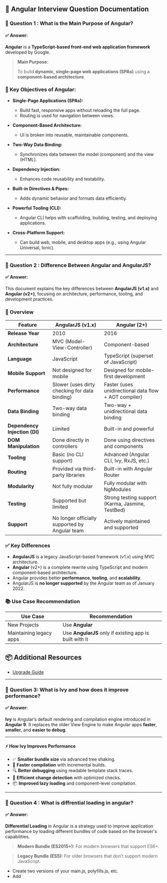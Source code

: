 ## 📘 Angular Interview Question Documentation


### 📌 Question 1 : What is the Main Purpose of Angular?
#### ✅ Answer:
**Angular** is a **TypeScript-based front-end web application framework** developed by Google.

> **Main Purpose:**
> 
> To build **dynamic, single-page web applications (SPAs)** using a **component-based architecture**.


### 🎯 Key Objectives of Angular:

- **Single-Page Applications (SPAs):**
  - Build fast, responsive apps without reloading the full page.
  - Routing is used for navigation between views.

- **Component-Based Architecture:**
  - UI is broken into reusable, maintainable components.

- **Two-Way Data Binding:**
  - Synchronizes data between the model (component) and the view (HTML).

- **Dependency Injection:**
  - Enhances code reusability and testability.

- **Built-in Directives & Pipes:**
  - Adds dynamic behavior and formats data efficiently.

- **Powerful Tooling (CLI):**
  - Angular CLI helps with scaffolding, building, testing, and deploying applications.

- **Cross-Platform Support:**
  - Can build web, mobile, and desktop apps (e.g., using Angular Universal, Ionic).

---
### 📌 Question 2 : Difference Between Angular and AngularJS?
#### ✅ Answer:

This document explains the key differences between **AngularJS (v1.x)** and **Angular (v2+)**, focusing on architecture, performance, tooling, and development practices.

### 📌 Overview

| Feature                          | AngularJS (v1.x)                                  | Angular (2+)                                           |
|----------------------------------|---------------------------------------------------|--------------------------------------------------------|
| **Release Year**                 | 2010                                              | 2016                                                   |
| **Architecture**                | MVC (Model-View-Controller)                      | Component-based                                       |
| **Language**                     | JavaScript                                        | TypeScript (superset of JavaScript)                   |
| **Mobile Support**               | Not designed for mobile                           | Designed for mobile-first development                 |
| **Performance**                  | Slower (uses dirty checking for data binding)     | Faster (uses unidirectional data flow + AOT compiler) |
| **Data Binding**                 | Two-way data binding                              | Two-way + unidirectional data binding                 |
| **Dependency Injection (DI)**    | Limited                                           | Built-in and powerful                                 |
| **DOM Manipulation**             | Done directly in controllers                      | Done using directives and components                  |
| **Tooling**                      | Basic (no CLI support)                            | Advanced (Angular CLI, Ivy, RxJS, etc.)               |
| **Routing**                      | Provided via third-party libraries                | Built-in with Angular Router                          |
| **Modularity**                   | Not fully modular                                 | Fully modular with NgModules                          |
| **Testing**                      | Supported but limited                             | Strong testing support (Karma, Jasmine, TestBed)      |
| **Support**                      | No longer officially supported by Angular team    | Actively maintained and supported                     |

### ✅ Key Differences

- **AngularJS** is a legacy JavaScript-based framework (v1.x) using MVC architecture.
- **Angular** (v2+) is a complete rewrite using TypeScript and modern component-based architecture.
- Angular provides better **performance**, **tooling**, and **scalability**.
- AngularJS is **no longer supported** by the Angular team as of January 2022.


### 📚 Use Case Recommendation

| Use Case            | Recommendation  |
|---------------------|-----------------|
| New Projects        | Use **Angular** |
| Maintaining legacy apps | Use **AngularJS** only if existing app is built with it |

## 📦 Additional Resources
- [Upgrade Guide](https://angular.io/guide/upgrade)

---
### 📌 Question 3: What is Ivy and how does it improve performance?
#### ✅ Answer:

**Ivy** is Angular’s default rendering and compilation engine introduced in **Angular 9**. It replaces the older View Engine to make Angular apps **faster**, **smaller**, and **easier to debug**.

---

#### ⚡ How Ivy Improves Performance

- ✅ **Smaller bundle size** via advanced tree shaking.
- 🚀 **Faster compilation** with incremental builds.
- 🔍 **Better debugging** using readable template stack traces.
- 🔄 **Efficient change detection** with optimized checks.
- 📦 **Improved lazy loading** and component-level compilation.

---

### 📌 Question 4 : What is diffrential loading in angular?
#### ✅ Answer:
**Differential Loading** in Angular is a strategy used to improve application performance by loading different bundles of code based on the browser's capabilities.

> **Modern Bundle (ES2015+):** For modern browsers that support ES6+.

> **Legacy Bundle (ES5):** For older browsers that don’t support modern JavaScript.

- Create two versions of your main.js, polyfills.js, etc.
- Add <script> tags with the correct attributes (type="module" and nomodule") in index.html.

```
<script type="module" src="main-es2015.js"></script>
<script nomodule src="main-es5.js"></script>
```
### 🎯 Purpose of Differential Loading:

- To **optimize performance** for modern browsers by reducing bundle size.
- To maintain **backward compatibility** with older browsers (like Internet Explorer 11).

When you build the Angular app using the CLI (Angular 8+):

 ` ng build --prod `

---
### 📌 Question 5: What is purpose of Zone.js in Angular?
#### ✅ Answer:
**Zone.js** is a library used in Angular to perform **automatic change detection** by tracking asynchronous operations like:

- `setTimeout`, `setInterval`
- Promises
- DOM events
- XHR requests

----
### 📌 Question 6: What is AOT compilation in angular?
#### ✅ Answer:

**AOT (Ahead-of-Time) Compilation** in Angular refers to the process of **compiling Angular HTML and TypeScript code into efficient JavaScript code during the build time**, before the browser downloads and runs the application.

Used to improve application performance and reduce the amount of work done in the browser at runtime.

- In Angular CLI (production mode), AOT is **enabled by default**:
  
```
  ng build --prod
```

### 🛠 Key Benefits:

- ✅ **Faster Rendering**: Templates are precompiled, so the browser loads and renders the app faster.
- ✅ **Smaller Angular Framework**: The compiler is not shipped with the app, reducing bundle size.
- ✅ **Early Detection of Errors**: Catches template binding and type-related errors at build time.
- ✅ **Better Security**: Templates are compiled into JavaScript, reducing injection attacks (e.g., XSS).

---
### 📌 Question 7: What is JIT compilation in angular?
#### ✅ Answer:
**JIT (Just-in-Time) Compilation** is a process where Angular compiles your application **in the browser at runtime**.
- To convert Angular HTML templates and TypeScript into JavaScript in the browser just before execution.

#### 🛠 Key Features:

- Faster builds, ideal for development.
- Compiles templates and code on the fly.
- Includes Angular compiler in the bundle.
- Template errors are caught **at runtime**, not during build.
- Slower initial load.
- Larger bundle size compared to AOT.

---
### 📌 Question 8: Difference Between AOT and JIT?
#### ✅ Answer:

| Feature              | AOT (Ahead-of-Time)         | JIT (Just-in-Time)            |
|----------------------|-----------------------------|-------------------------------|
| Compilation Time     | Build time                  | Runtime (in browser)          |
| Performance          | Better (precompiled)        | Slower                        |
| Error Detection      | Build time (early)          | Runtime (late)                |
| Bundle Size          | Smaller                     | Larger (includes compiler)    |
| Development Use      | Not preferred (slow builds) | Preferred (faster builds)     |
| Security             | More secure                 | Less secure                   |

- Use **JIT** during development.
- Use **AOT** for production to improve performance and security.

---

### 📌 Question 9 : How do you enable compilation in Angular?
#### ✅ Answer:

In Angular, you can use **JIT** or **AOT** compilation using CLI commands.
- ***JIT***  default in development
  ```
  ng serve
  
  ```
- ***AOT***  default in production
  ```
  ng build --prod or ng build --aot
  
  ```
---


### 📌 Question 10: What are components and Module in Angular?
#### ✅ Answer:
> 🔹 Component:
A component is the building block of Angular applications. It controls a part of the UI.

- .ts file (logic)
- .html file (template)
- .css/.scss file (styles)

>🔹 Module:
- A module is a container that groups components, directives, pipes, and services.
- Angular apps have at least one root module: AppModule.


---
### 📌 Question 11 : What are decorators in Angular?
#### ✅ Answer:
- Decorators are special declarations used to attach metadata to classes, methods, properties, or parameters.
- In Angular, classes are used to define components, services, and other building blocks of the application (ex.@Component,@Injectable).
- They tell Angular how to process a class or element.
### 🔹 Common Angular Decorators:

| **Decorator**   | **Purpose**                                       |
|-----------------|---------------------------------------------------|
| `@Component`    | Declares a component                              |
| `@NgModule`     | Declares a module                                 |
| `@Injectable`   | Makes a class available for Dependency Injection  |
| `@Input`        | Passes data from parent to child component        |
| `@Output`       | Sends data from child to parent component         |
| `@Directive`    | Declares a custom directive                       |
| `@Pipe`         | Declares a pipe for data transformation           |

----
### 📌 Question 12: What is metadata or annotations in Angular?
#### ✅ Answer:

- Metadata in Angular is used to tell Angular how to process a class. It is added using **decorators**, which are special functions prefixed with `@`.

- Decorators attach metadata to classes, methods, properties, or parameters to define their purpose in the Angular framework.

- Without metadata, Angular won't know how to use your class.
***Metadata(Types)***
@Component, @Input, @Output, @Injectable, @Pipe, @Directive, @NgModule

---
### 📌 Question 13 : What is the importance of Angular component hooks/life cycles?
#### ✅ Answer:
**Angular component lifecycle hooks** are special methods that provide insight into key moments in a component’s life — from creation to destruction.

> Lifecycle hooks allow you to run **custom logic** at specific points in a component’s lifespan.

- 🔁 **Manage initialization and cleanup** (e.g., fetch data in `ngOnInit`, clean subscriptions in `ngOnDestroy`)
- 👁 **Respond to changes in input properties** using `ngOnChanges`
- 🛠 **Access the DOM** after view or content initialization via `ngAfterViewInit`, `ngAfterContentInit`
- 🧪 Useful for **debugging and performance optimization**

### 🔄 Commonly Used Lifecycle Hooks:

| Hook               | Purpose                                                   |
|--------------------|------------------------------------------------------------|
| `ngOnInit()`       | Called once after the component is initialized             |
| `ngOnChanges()`    | Called when `@Input()` properties change                   |
| `ngOnDestroy()`    | Called just before the component is destroyed (cleanup)    |
| `ngAfterViewInit()`| Called after the component's view (and child views) are initialized |
| `ngDoCheck()`      | Called during every change detection run                   |

----
### 📌 Question 14 : Explain Angular life cycle hooks in detail.
#### ✅ Answer:

Angular provides a set of eight core lifecycle hooks that can be implemented in components and directives, each serving a distinct purpose and executing at a specific time: 

#### ngOnChanges():
- This hook is invoked whenever Angular detects changes to data-bound input properties.
- It receives a current and previous values of the changed properties.

#### ngOnInit():
- Called after the initial ngOnChanges() (or first if no inputs are present), 
- Used for component initialization logic, such as fetching initial data from services or setting up subscriptions.

#### ngDoCheck():
- This hook is triggered during every change detection cycle,
- allowing developers to implement custom change detection logic or respond to changes not detected by Angular's default mechanism. 

#### ngAfterContentInit():
- Invoked once after the content (projected content using <ng-content>) has been initialized.
- This is a suitable place to perform initialization tasks related to the content.

#### ngAfterContentChecked(): 
- Called after ngAfterContentInit() and every subsequent ngDoCheck()
- this hook is used to respond to changes detected within the projected content.

#### ngAfterViewInit(): 
- Executed once after the component's view and child views have been initialized. It's a good place to access and manipulate the component element after the view is created.

#### ngAfterViewChecked(): 
- Triggered after every change detection cycle that checks the component's view and child views. 
Use this hook to perform actions after the view has been checked, but be cautious of potential performance impact due to its frequent execution.
#### ngOnDestroy():
- Angular destroys the component instance. 
- This hook is  performing cleanup tasks, such as unsubscribing from observables, detaching event handlers, or releasing resources to prevent memory leaks. 

----
### 📌 Question 15: Differentiate between constructor and ngOnInit().
#### ✅ Answer:
In Angular, both `constructor` and `ngOnInit()` are used during component initialization, but they serve different purposes.

| Feature            | `constructor`                                  | `ngOnInit()`                                         |
|--------------------|------------------------------------------------|------------------------------------------------------|
| **Purpose**        | Initializes the class and injects dependencies | Executes custom logic after Angular sets up the component |
| **Called By**      | TypeScript (when class is instantiated)        | Angular (after the first change detection cycle)     |
| **Timing**         | First method called when the class is created  | Called after constructor and `@Input()` properties are set |
| **Use Case**       | For dependency injection, basic setup          | For API calls, DOM interaction, subscribing to Observables |
| **Access to @Input** | ❌ Not safe to use `@Input()` values          | ✅ `@Input()` values are available                   |

----
### 📌 Question 16: What is change detection in Angular?

#### ✅ Answer:

**Change Detection** in Angular is the process by which the framework **updates the DOM** whenever the **component’s state (data) changes**.

> It ensures that the view (UI) and the model (component data) are always in sync.

#### 🔄 How Change Detection Works:

- Angular runs **change detection** after any asynchronous event (e.g., click, HTTP call, timer).
- It checks the component’s template for changes in the data.
- If any change is found, Angular updates the DOM accordingly.

#### 🔁 Triggered By:

- Browser events (click, keyup, etc.)
- HTTP requests
- Timers (`setTimeout`, `setInterval`)
- Observables / Promises
- `@Input()` property changes

#### ⚙️ Change Detection Strategy:

Angular provides two strategies:

| Strategy            | Description                                      |
|---------------------|--------------------------------------------------|
| `Default`           | Checks every component in the component tree     |
| `OnPush`            | Checks only when input properties change or an event occurs |

----
### 📌 Question 17: How does Angular handle change detection?
#### ✅ Answer:
Angular uses a **Change Detection mechanism** to keep the component's view (DOM) in sync with its data (model).
#### 🔄 How Angular Handles Change Detection:

- **Zone.js Integration**:
   - Angular uses **Zone.js** to intercept and track all async operations (e.g., click, HTTP calls, timers).
   - When an async task completes, Zone.js triggers Angular's change detection automatically.

- **Component Tree Traversal**:
   - Angular starts from the root component and **recursively checks** all child components.
   - For each component, it compares the **current data** with the **template bindings** to detect changes.

- **Template Re-evaluation**:
   - Angular evaluates all data-bound expressions in the component's template.
   - If changes are found, it updates the DOM accordingly.

### ⚙️ Optimization with `ChangeDetectionStrategy`:

| Strategy   | Description                                                   |
|------------|---------------------------------------------------------------|
| `Default`  | Angular checks all components in the tree on every change     |
| `OnPush`   | Angular only checks the component if its `@Input()` data changes or an event occurs |

Use `OnPush` for performance optimization in large applications.


----
### 📌 Question 18: What is OnPush change detection strategy?

#### ✅ Answer:

The `OnPush` change detection strategy is an optimization technique in Angular that **limits when change detection runs** for a component.

> With `OnPush`, Angular only checks the component when:
> - An `@Input()` reference changes
> - An event is triggered in the component
> - You manually trigger it (e.g., using `ChangeDetectorRef`)


```ts
import { ChangeDetectionStrategy, Component } from '@angular/core';

@Component({
  selector: 'app-profile',
  templateUrl: './profile.component.html',
  changeDetection: ChangeDetectionStrategy.OnPush
})
export class ProfileComponent {
  @Input() user: any;
}
```

----
### 📌 Question 19 : What are templates in Angular?

#### ✅ Answer:
A **template** in Angular defines the **HTML view** of a component. It combines standard HTML with **Angular template syntax** to render dynamic content and respond to user interactions.

> Templates are the **UI layer** of a component and are tightly coupled with the component's class.

> **Inline Template** – defined using the `template` property in the `@Component` decorator.
   ```ts
   @Component({
     selector: 'app-inline',
     template: `<h1>Hello {{name}}</h1>`
   })
   export class InlineComponent {
     name = 'Angular';
   }
```
> **External Template** – defined in a separate HTML file using the `templateUrl` property.
```
@Component({
  selector: 'app-external',
  templateUrl: './external.component.html'
})
export class ExternalComponent {
  name = 'Angular';
}
```
---

### 📌 Question 20: What are Directives in Angular and How Many Types of Directives Exist?
#### ✅ Answer:

**Directives** in Angular are special classes that **modify the behavior or appearance of DOM elements**.

> Directives add structure, behavior, or styling logic to your HTML elements or components.
>

Angular provides **three main types** of directives:

| Type                | Description                                                                            | Example                  |
|---------------------|----------------------------------------------------------------------------------------|--------------------------|
| **Component**       | A directive with a template. The most common type.                                     | `@Component`             |
| **Structural**      | Changes the **structure** of the DOM (adds/removes elements).                          | `*ngIf`, `*ngFor`, `*ngSwitch` |
| **Attribute**       | Alters the **appearance or behavior** of an existing element.                          | `ngClass`, `ngStyle`, custom directives |

----

### 📌 Question 21 : Explain Data Binding in Angular and the Different Types?
#### ✅ Answer:
**Data Binding** in Angular is the mechanism that allows communication between the **component (TypeScript)** and the **template (HTML)**.

> It ensures that changes in the component’s data are reflected in the view and vice versa.

### 🔄 Types of Data Binding in Angular:
Angular supports **four main types** of data binding:

| Type               | Syntax                    | Direction            | Description                                              |
|--------------------|---------------------------|----------------------|----------------------------------------------------------|
| **Interpolation**  | `{{ value }}`             | Component ➜ Template | Displays data from the component in the view            |
| **Property Binding** | `[property]="value"`     | Component ➜ Template | Binds DOM property to a component field or expression    |
| **Event Binding**  | `(event)="handler()"`     | Template ➜ Component | Executes component method when DOM event occurs         |
| **Two-way Binding**| `[(ngModel)]="value"`     | Both ways            | Syncs data between component and view using `ngModel`    |

---
### 📌 Question 22: What is a template reference variable?

#### ✅ Answer:
A **template reference variable** in Angular is a reference to a DOM element or Angular component/directive defined in a template. It is declared using the `#` symbol.

- Template reference variables are declared in the template using the hash symbol (#)
- It allows access to the input element’s properties and methods in the component template.

```
 <input #usernameInput type="text">
 <button (click)="logValue(usernameInput.value)">Log Value</button> 
```
- Accessing in the Component
To access a template reference variable in the component's TypeScript file, the `@ViewChild` decorator is used
```
import { Component, ViewChild, ElementRef } from '@angular/core';

@Component({
  selector: 'app-my-component',
  template: `
    <input #myInput type="text">
    <button (click)="focusInput()">Focus</button>
  `
})
export class MyComponent {
  @ViewChild('myInput') myInputField: ElementRef;

  focusInput() {
    this.myInputField.nativeElement.focus();
  }
}
```
----
### 📌 Question 23: What are entry components in Angular?

#### ✅ Answer:
In Angular, **entry components** are components that are **loaded dynamically** at runtime rather than being referenced in a template or a route.

### 📌 Why Do We Need Entry Components?

When Angular compiles the application, it normally includes only those components that are:
- Used in a template (`<app-header>`)
- Defined in a route
----
### 📌 Question 24: What is a Pure Pipe vs. an Impure Pipe?

#### ✅ Answer:

In Angular, **pipes** are used to transform data in templates. Pipes can be **pure** or **impure**, depending on how Angular executes them during change detection.

---

### 🔹 Pure Pipe

- A **pure pipe** is executed **only when its input value or reference changes**.
- It is **stateless and side-effect free**.
- All custom pipes are **pure by default**.


```ts
@Pipe({
  name: 'pureExample'
})
export class PureExamplePipe implements PipeTransform {
  transform(value: string): string {
    return value.toUpperCase();
  }
}
```
### 🔸 Impure Pipe
An **impure pipe** is executed on every change detection cycle, even if the input hasn’t changed.
- Can be stateful or have side effects.
- Must explicitly set pure: false.
- When dealing with mutable data like arrays or objects that change internally.

```
Pipe({
  name: 'impureExample',
  pure: false
})
export class ImpureExamplePipe implements PipeTransform {
  transform(items: any[]): any[] {
    return items.filter(item => item.active);
  }
}
```

----
### 📌 Question 25: What are pipes in Angular?

#### ✅ Answer:
> Pipes in Angular are used to transform data in templates. They take in data and return a transformed version of that data.
- Built-in ```date , uppercase, lowercase, currency, percent, json, slice, async ```
- Custom pipes

``` {{ 1234.56 | currency:'INR' }} ```
----
### 📌 Question 26 : Can you give examples of inbuilt Angular pipes?

#### ✅ Answer:
    1. DatePipe
    2. UpperCasePipe / LowerCasePipe
    3. CurrencyPipe
    4. PercentPipe
    5. DecimalPipe
    6. JsonPipe
    7. SlicePipe
    8. TitleCasePipe
    9. AsyncPipe

----
### 📌 Question 27 : How do you write a custom pipe in Angular?

#### ✅ Answer:
 - Using Angular CLI commad

  ` ng generate pipe custom `

- file will create  `custom.pipe.ts` and `custom.pipe.spec.ts `
```
import { Pipe, PipeTransform } from '@angular/core';

@Pipe({
  name: 'capitalize'
})
export class CapitalizePipe implements PipeTransform {
  transform(value: string): string {
    if (!value) return '';
    return value[0].toUpperCase() + value.slice(1).toLowerCase();
  }
}

@NgModule({
  declarations: [CapitalizePipe],
  exports: [CapitalizePipe]
})
export class SharedModule { }

<p>{{ 'angular' | capitalize }}</p>
<!-- Output: Angular -->
```
----
### 📌 Question 28 : How does dependency injection work in Angular?
#### ✅ Answer:
 - **Dependency Injection (DI)** in Angular is a design pattern where services or dependencies are provided to a class, instead of the class creating them itself. Angular has a built-in injector system that handles this process automatically.
 - You define a service or dependency with the `@Injectable()` decorator.
 - You declare it in a class constructor.
----

### 📌 Question 29 : What are Services in Angular?
#### ✅ Answer: 
 - Services in Angular are reusable classes that contain logic, data, or functions that you want to share across components.
 - Handle data fetching (e.g., via HTTP).
 - Manage state or shared data between components, Improve code reusability.

   `ng generate service <service-name>`
----
### 📌 Question 30 : What is a Singleton Service in Angular?

#### ✅ Answer:
   - A singleton service in Angular is a service that is instantiated only once during the lifetime of the application and is shared across all components and modules that inject it.

- Ensures shared state across components (e.g., user session, cart items).
- Saves memory by reusing the same instance.

Useful for caching, logging, global configuration, etc.

 ```import { Injectable } from '@angular/core';
@Injectable({
  providedIn: 'root'  // Registers it at root level (singleton)
})
export class DataService {
  getCourses() {
    return ['Angular', 'React', 'Vue'];
  }
}
```
----
### 📌 Question 31 : What are template-driven forms in Angular?

#### ✅ Answer:
- **Template-driven forms** in Angular are forms where the logic and structure of the form are mostly defined in the template (HTML), rather than in the component class.
- They are suitable for **simpler forms** and rely heavily on Angular’s directives and **two-way data binding**.
- Uses `[(ngModel)] and  FormsModule`for two-way binding.
- Suitable for small to medium-sized forms.
- Less code in the TypeScript component.

```
<form #userForm="ngForm" (ngSubmit)="onSubmit(userForm)">
  <input name="username" [(ngModel)]="user.name" required />
  <input type="email" name="email" [(ngModel)]="user.email" required />
  <button type="submit">Submit</button>
</form>

```
----
### 📌 Question 32 : What are reactive forms in Angular?
#### ✅ Answer:
- Reactive Forms in Angular are forms that are defined and managed entirely in the component class. They provide more **control, predictability, and scalability, especially for complex or dynamic forms**.
- Requires ReactiveFormsModule

- Use for complex, dynamic, and large-scale forms
- They are also known as **model-driven forms**.
- **FormControl, FormGroup, and FormBuilder**
----
### 📌 Question 33 : What are the key differences between template-driven and reactive forms?
#### ✅ Answer:
Angular supports two main types of forms:
- **Template-Driven Forms** — suitable for simple forms, driven by the template (HTML).
- **Reactive Forms** — suitable for complex forms, driven by the component class (TypeScript).


| Feature                    | Template-Driven Forms                          | Reactive Forms                                    |
|----------------------------|-------------------------------------------------|---------------------------------------------------|
| **Form Setup**             | Defined in the template using directives        | Defined in the component using APIs               |
| **Code Location**          | Mostly in HTML template                        | Mostly in TypeScript component                    |
| **Form Model**             | Created by Angular implicitly                  | Created explicitly by the developer               |
| **Data Binding**           | Uses `[(ngModel)]` for two-way binding         | Uses `formControlName` with reactive APIs         |
| **Validation**             | Uses template directives (`required`, etc.)    | Uses `Validators` from `@angular/forms`           |
| **Testing**                | Harder to test                                 | Easier to test programmatically                   |
| **Scalability**            | Best for simple forms                          | Best for large and dynamic forms                  |
| **Change Detection**       | Automatic via Angular                          | Controlled via API (e.g. `updateOn`)              |
| **Dynamic Fields**         | Difficult to manage                            | Easily managed using `FormArray` and logic        |
| **Module Required**        | `FormsModule`                                  | `ReactiveFormsModule`                             |

----
### 📌 Question 34:  How do you handle form validation in Angular?

#### ✅ Answer:
- In Angular, form validation can be handled using both **Template-Driven Forms** and **Reactive Forms**.
- Use HTML5 validation attributes like **required, minlength, maxlength**, etc.
- Angular automatically adds form validation logic.
- validators in the component using Angular's Validators API.

| **Validator**               | **Description**                                          |
|----------------------------|----------------------------------------------------------|
| `Validators.required`       | Field must not be empty                                 |
| `Validators.min(n)`         | Value must be greater than or equal to `n`              |
| `Validators.max(n)`         | Value must be less than or equal to `n`                 |
| `Validators.minLength(n)`   | Minimum number of characters required                   |
| `Validators.maxLength(n)`   | Maximum number of characters allowed                    |
| `Validators.email`          | Validates correct email format (e.g., `test@example.com`) |
| `Validators.pattern(regex)` | Validates input against a regular expression pattern    |


----
### 📌 Question 35: What is FormBuilder in Angular?

#### ✅ Answer:
- **FormBuilder** is a service provided by Angular’s Reactive Forms module that simplifies the process of creating form **FormControl, FormGroup, and FormArray**. It reduces boilerplate code and makes reactive forms more concise and readable.
----

### 📌 Question 36: How do you handle form submission in Angular?

#### ✅ Answer:
#### 1.  Template-Driven form

```
<form #userForm="ngForm" (ngSubmit)="onSubmit(userForm)">
  <input name="name" ngModel required />
  <button type="submit">Submit</button>
</form>

import { NgForm } from '@angular/forms';

onSubmit(form: NgForm) {
  if (form.valid) {
    console.log('Form Data:', form.value);
  }
}
```
#### 2. Reactive Form

```
<form [formGroup]="form" (ngSubmit)="onSubmit()">
  <input formControlName="name" />
  <button type="submit" [disabled]="form.invalid">Submit</button>
</form>

import { FormBuilder, FormGroup, Validators } from '@angular/forms';

form: FormGroup;

constructor(private fb: FormBuilder) {
  this.form = this.fb.group({
    name: ['', Validators.required]
  });
}

onSubmit() {
  if (this.form.valid) {
    console.log('Form Data:', this.form.value);
  }
}

```
----

### 📌 Question 37: How do you reset a form in Angular?

#### ✅ Answer:
- Template-Driven	**form.reset()**
- Reactive          **form.reset() or form.reset({})**
----

### 📌 Question 38 : How do you handle conditional validation in Angular forms?:

#### ✅ Answer:
```
import { FormBuilder, FormGroup, Validators } from '@angular/forms';

form: FormGroup;

constructor(private fb: FormBuilder) {
  this.form = this.fb.group({
    subscribe: [false],
    email: ['']
  });

  this.handleConditionalValidation();
}

handleConditionalValidation() {
  this.form.get('subscribe')?.valueChanges.subscribe((checked: boolean) => {
    const emailControl = this.form.get('email');
    if (checked) {
      emailControl?.setValidators([Validators.required, Validators.email]);
    } else {
      emailControl?.clearValidators();
    }
    emailControl?.updateValueAndValidity();
  });
}
```

----
### 📌 Question 39: What are async validators in Angular forms?

#### ✅ Answer:
- Async Validators in Angular are used to perform asynchronous validation, such as checking the availability of a username or email on a server. They return an Observable or Promise and are executed after synchronous validators.
----
### 📌 Question 40 : How do you dynamically add form fields in Angular?
#### ✅ Answer:
 - In Angular, you can dynamically add form fields using FormArray — a powerful feature of Reactive Forms.


----
### 📌 Question 41: Explain the importance of routing in Angular & how to implement it.
#### ✅ Answer:
- Routing in Angular enables Single Page Application (SPA) behavior by mapping URLs to components.
- Deep linking and browser history support
- Route protection via guards
- Lazy loading support for better performance
- Seamless SPA navigation
----
### 📌 Question 42: What is SPA and how do you implement it in Angular?

#### ✅ Answer:
- A Single Page Application (SPA) is a web application that loads a single HTML page and dynamically updates the content as the user interacts with the app, without refreshing the entire page.
----
## 📌 Question 43:

### ✅ Answer:
----
## 📌 Question 44:

### ✅ Answer:
----
## 📌 Question 45:

### ✅ Answer:
----
## 📌 Question 46:

### ✅ Answer:
----
## 📌 Question 47:

### ✅ Answer:
----
## 📌 Question 48:

### ✅ Answer:
----
## 📌 Question 49:

### ✅ Answer:
----
## 📌 Question 50:

### ✅ Answer:
----
## 📌 Question 51:

### ✅ Answer:
----
## 📌 Question 52:

### ✅ Answer:
----
## 📌 Question 53:

### ✅ Answer:
----
## 📌 Question 54:

### ✅ Answer:
----
## 📌 Question 55:

### ✅ Answer:
----
## 📌 Question 56:

### ✅ Answer:
----
## 📌 Question 57:

### ✅ Answer:
----
## 📌 Question 58:

### ✅ Answer:
----
## 📌 Question 59:

### ✅ Answer:
----
## 📌 Question 60:

### ✅ Answer:
----
## 📌 Question 61:

### ✅ Answer:
----
## 📌 Question 62:

### ✅ Answer:
----

